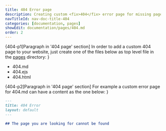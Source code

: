 ```yaml
---
title: 404 Error page
description: Creating custom <fix>404</fix> error page for missing page.
navTitleId: nav-doc-title-404
categories: [documentation, pages]
showEdit: documentation/pages/404.md
order: 2
---
```


{404-p1[Paragraph in '404 page' section]
In order to add a custom <fix>404</fix> page to your website, just create one of
the files below as top level file in the <a
href="/documentation/pages">pages</a> directory:
}

- 404.md
- 404.ejs
- 404.html

{404-p2[Paragraph in '404 page' section]
For example a custom error page for 404.md can have a content as the one below:
}

```md
---
title: 404 Error 
layout: default 
---

## The page you are looking for cannot be found
```